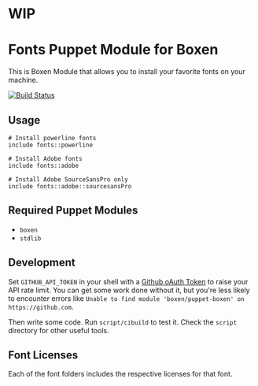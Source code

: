 # WIP
# Fonts Puppet Module for Boxen

This is Boxen Module that allows you to install your favorite fonts on your machine.

[![Build Status](https://travis-ci.org/boxen/puppet-fonts.svg?branch=master)](https://travis-ci.org/boxen/puppet-fonts)

## Usage

```puppet
# Install powerline fonts
include fonts::powerline

# Install Adobe fonts
include fonts::adobe

# Install Adobe SourceSansPro only
include fonts::adobe::sourcesansPro
```

## Required Puppet Modules

* `boxen`
* `stdlib`

## Development

Set `GITHUB_API_TOKEN` in your shell with a [Github oAuth Token](https://help.github.com/articles/creating-an-oauth-token-for-command-line-use) to raise your API rate limit. You can get some work done without it, but you're less likely to encounter errors like `Unable to find module 'boxen/puppet-boxen' on https://github.com`.

Then write some code. Run `script/cibuild` to test it. Check the `script`
directory for other useful tools.

## Font Licenses
Each of the font folders includes the respective licenses for that font.
